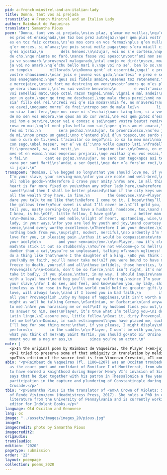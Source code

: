 ```yaml
---
pid: a-french-minstrel-and-an-italian-lady
title: Domna, tant vos ai prejada
transtitle: A French Minstrel and an Italian Lady
author: Raimbaut de Vaqueiras
translator: Samantha Pious
poem: "Domna, tant vos ai prejada,\nsius plaz, q’amar me voillaz,\nqu’eu sui vostr’endomenjaz,\ncar
  es pros et enseignada,\ne toz bos prez autrejaz;\nper qem plai vostr’amistaz.\ncar
  es en toz faiz cortesa,\ns’es mos cors en vos fermaz\nplus q’en nulla genoesa:\nper
  q’er merces, si m’amaz;\ne pois serai meilz pagaz\nqe s’era miaill ciutaz,\nab l’aver,
  q’es ajostaz,\n        dels Genoes.\n\nJujar, voi no s’e corteso,\nqe me chaidejai
  de cho,\nqe niente no farò.\nance fasse voi apeso:\nvostr’ami non serò. \ncerto
  ja ve scannarò.\nprovenzal malagurado,\ntal enojo ve dirò:\nsozo, mozo, escalvado!\nni
  ja voi no amarò,\nq’e’chu bello mari ò,\nqe voi no se’, ben lo so.\nandai via, frar’,
  en tempo\n        millorado.\n\nDomna gent’ et essernida,\ngai’ e pros e conoissenz,\nvallam
  vostre chausimenz.\ncar jois e jovenz vos gida,\ncortesi’ e prez e senz,\ne toz
  bos ensegnamenz;\nper qeus sui fidels amaire,\nsenes toz retenemenz,\nfrancs, humils
  e mercejaire,\ntant fort me destreing em venz\nvostr’amors qe m’es plasenz;\nper
  qe sera chausimenz,\ns’eu sui vostre benvolenz\n        e vostr’amics.\n\nJujar,
  voi semellai mato,\nqe cotal razon tegnei.\nmal vignai e mal andei!\nnon ave’ sen
  per un gato,\nper qe trop me deschasei,\nqe mala chosa parei;\nnè no faria tal cosa,\nsi
  sia’ fillo del rei.\ncredi voi q’e sia mosa?\nmia fe, no m’averei!\nsi per m’amor
  ve cevei,\noguano morre’ de frei:\ntropo son de mala lei\n        li Provenzal.\n\nDomna,
  no siaz tant fera,\nqe nos cove ni s’eschai;\nanz taing ben, si a vos plai,\nqe
  de mo sen vos enqera,\ne qeus am ab cor verai,\ne vos qem gitez d’esmai,\nq’eu vos
  sui hom e servire,\ncar vei e conosc e sai\nqant vostra beutat remire,\nfresca cum
  rosa en mai,\nq’el mont plus bella non sai;\nper q’eus am et amarai,\ne si bona
  fes mi trai,\n        sera pechaz.\n\nJujar, to proenzalesco,\ns’eu ja gauz aja
  de mi,\nnon prezo un genoi;\nno t’entend plui d’un toesco,\no sardo o barbari,\nni
  non o cura de ti.\nvoi t’acavilar co mego?\nsi lo sa lo meu mari\nmal plait averai
  con sego.\nbel messer, ver e’ ve di’:\nno vollo questo lati.\nfradello, ço voja
  fi:\nproenzal, va, mal vesti,\n        largaime star.\n\nDomna, en estraing cossire\nm’avez
  mes et en esmai,\nmas enqeraus prejarai,\nqe voillaz q’eu vos essai,\nsi cum provenzals
  o fai,\n        qant es pojaz.\n\nJujar, no serò con tego\npos asi te cal de mi:\nmeill
  vara per sant Martì\ns’andai a ser Opetì,\nqe dar v’a fors’un rocì,\n        car
  si jujar.\n"
transpoem: "Domina, I’ve begged so long\nthat you should love me, if you want,\nsince
  I’m your slave, your serving-man,\nfor you are noble and well-bred,\nand you provide
  all noble goods—\ntherefore I crave your amity.\nYou are, in all things, courteous.\nMy
  heart is far more fixed on you\nthan any other lady here,\nwherefore I cry you mercy,
  sweet!\nand then I shall be better pleased\nthan if the city keys were mine\nwith
  all the wealth they have, in fine,\n        the Genovese.\n\n—Player, you are insolent.\nHow
  dare you talk to me like that!\nBefore I come to it, I hope\nthey’ll hang you from
  the gallows tree!\nYour sweet is what I’ll never be.\nI’ll geld you, pervert, Provençal!\nI
  tell you, nasty serving-boy,\nI have a husband, handsome, too,\nand more than you,
  I know, is he.\nOff, little fellow, I have got\n        a better man than thee.
  \n\n—Domina, discreet and noble,\nlight of heart, upstanding, wise,\ninstruct me,
  lady, in your ways,\nfor you are led by youth and joy,\nand courtesy, esteem, good
  sense,\nand every worthy excellence.\nTherefore I am your devotee.\nI could hold
  nothing back from you,\nupright, modest, merciful,\nso ardently I’m torn apart\nby
  love for you, in pleasing pain …\nthus it would be compassionate\nto choose me as
  your acolyte\n        and your <em>ami</em>.\n\n—Player, now it’s clear: you’re
  mad\nto stick it out so stubbornly.\nYou’re not welcome—go to hell!\nYou must be
  dumber than a cat,\nyou’re so unpleasant, talking of\nsuch ugliness! I wouldn’t
  do a thing like that\nwere I the daughter of a king. \nDo you think I’m a fool like
  you?\nBy my faith, you’ll never take me!\nIf you were bound to have my love,\nyou’d
  freeze to death, yourself and all\nthose infidels, those heretics, \n        the
  Provençals!\n\n—Domina, don’t be so fierce,\nit isn’t right, it’s not your style!\nDon’t
  take it badly, if you please,\nthat, in my way, I should inquire\nand court you
  with a loyal heart\nand beg you’ll end my suffering,\nsince I’m your serving-man,
  your slave,\nfor I do see, and feel, and know\nwhen you, my lady, shine as bright\nand
  timeless as the rose in May,\nthe world could hold no greater gift.\nTherefore I
  love, will always love,\nand if I loved you in bad faith,\n        it would be sin.\n\n—Player,
  all your Provençalish …\nby my hopes of happiness,\nit isn’t worth a single cent!\nYou
  might as well be talking German,\nSardinian, or Barbarian\n(and anyway, it’s Greek
  to me).\nAre you harassing me or not?\nIf my husband finds you out,\nyou’ll have
  to answer to him, see!\nPlayer, it’s true what I’m telling you—\nI don’t like your
  Latin lingo,\nI assure you, little fellow.\nBeat it, dirty Provençal, \n        and
  let me be!\n\n—Domina, in such estrangement\nyou have placed me, such dismay!\nStill,
  I’ll beg for one thing more:\nthat, if you please, I might display\nhow well a Provençal
  performs\n        in the saddle.\n\n—Player, I won’t be with you,\nsince this is
  what you think of me!\nBy Saint Martin, you should go\nto Sir Orsino, who will know\nto
  mount you on a nag or ass,\n        since you’re an actor.\n"
note: |-
  <p>In the original poem by Raimbaut de Vaqueiras, the Player (<em>jujar</em>) speaks in Old Occitan, in the elevated style of courtly love (<em>fin’amors</em>), while the Domina (<em>domna</em>) responds in a Genovese dialect, in a much lower register. Is the Player a sophisticated seductor or a bumbling ingenu? How much, or how little, does the Domina know about the language of courtly love? Who is the butt of whose joke? The poem seems to be deliberately ambiguous on parchment, allowing for a multiplicity of theatrical interpretations depending on the performers and the demands of their audience.</p>
  <p>I tried to preserve some of that ambiguity in translation by melding archaisms (in the style of Geoffrey Chaucer and Sir Thomas Malory) and more contemporary idioms. For example, a “player” can be an artistic performer or a sexually promiscuous man, just as “domina” can refer to its etymology as the lady of a medieval household or to the dominant woman in a BDSM scenario.</p>
  <p>This edition of the source text is from Vincenzo Crescini, «Il contrasto bilingue di Rambaldo di Vaqueiras», <em>Atti e memorie della reale accademia di Padova</em>, n.s., 7 (1890–1891), pp. 187–202.</p>
abio: "<p>Raimbaut de Vaqueiras (fl. 1180–1207) was an Occitan troubadour who served
  as the court poet and confidant of Boniface I of Montferrat, from whom he claimed
  to have earned a knighthood during Emperor Henry VI’s invasion of Sicily. Legend
  says that he died together with his patron in Thessalonica a few years after their
  participation in the capture and plundering of Constantinople during the Fourth
  Crusade.</p>"
tbio: "<p>Samantha Pious is the translator of <em>A Crown of Violets: Selected Poems
  of Renée Vivien</em> (Headmistress Press, 2017). She holds a PhD in comparative
  literature from the University of Pennsylvania and is currently working as managing
  editor for Indolent Books.</p>"
language: Old Occitan and Genovese
lang: oc
image: "../assets/images/images_20/pious.jpg"
image2:
imagecredit: photo by Samantha Pious
imagecredit2:
origaudio:
translaudio:
edition: '2020'
pagetype: submission
order: '22'
layout: poempage
collection: poems_2020
---
```

